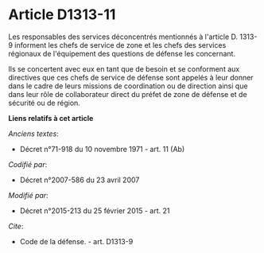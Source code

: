 # Article D1313-11

Les responsables des services déconcentrés mentionnés à l'article D. 1313-9 informent les chefs de service de zone et les
chefs des services régionaux de l'équipement des questions de défense les concernant. 

Ils se concertent avec eux en tant que de besoin et se conforment aux directives que ces chefs de service de défense sont
appelés à leur donner dans le cadre de leurs missions de coordination ou de direction ainsi que dans leur rôle de
collaborateur direct du  préfet de zone de défense et de sécurité  ou de région.

**Liens relatifs à cet article**

_Anciens textes_:

  - Décret n°71-918 du 10 novembre 1971 - art. 11 (Ab)

_Codifié par_:

  - Décret n°2007-586 du 23 avril 2007

_Modifié par_:

  - Décret n°2015-213 du 25 février 2015 - art. 21

_Cite_:

  - Code de la défense. - art. D1313-9
